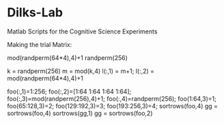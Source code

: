 Dilks-Lab
=========

Matlab Scripts for the Cognitive Science Experiments

Making the trial Matrix:

mod(randperm(64*4),4)+1
randperm(256)


k = randperm(256)
m = mod(k,4)
l(:,1) = m+1;
l(:,2) = mod(randperm(64*4),4)+1

foo(:,1)=1:256;
foo(:,2)=[1:64 1:64 1:64 1:64];
foo(:,3)=mod(randperm(256),4)+1;
foo(:,4)=randperm(256);
foo(1:64,3)=1;
foo(65:128,3)=2;
foo(129:192,3)=3;
foo(193:256,3)=4;
sortrows(foo,4)
gg = sortrows(foo,4)
sortrows(gg,1)
gg = sortrows(foo,2)


